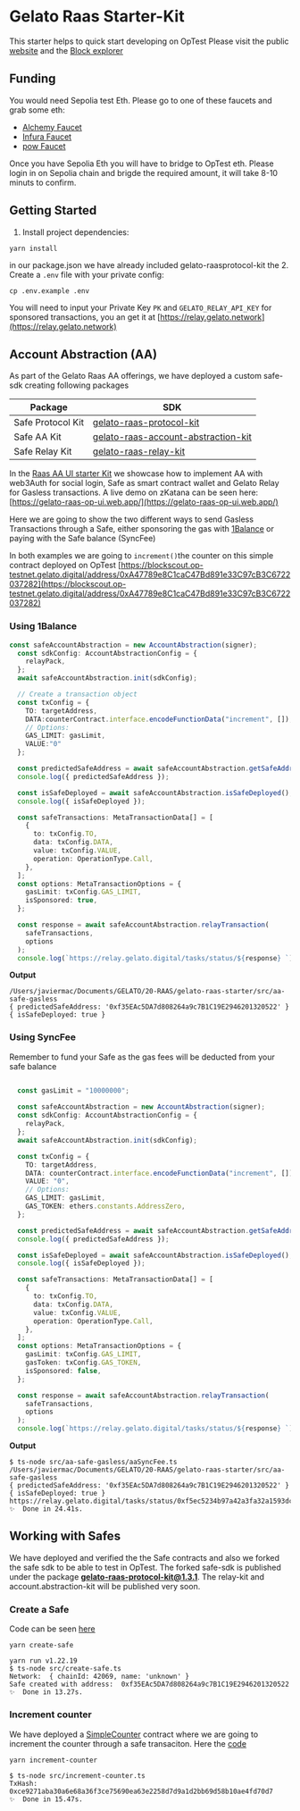 
# Gelato Raas Starter-Kit

This starter helps to quick start developing on OpTest
Please visit the public [website](https://raas.gelato.network/ryarnollups/details/public/optestnet) and the [Block explorer](https://blockscout.op-testnet.gelato.digital)

## Funding
You would need Sepolia test Eth. Please go to one of these faucets and grab some eth:

- [Alchemy Faucet](https://sepoliafaucet.com/)
- [Infura Faucet](https://www.infura.io/faucet/sepolia)
- [pow Faucet](https://sepolia-faucet.pk910.de/)

Once you have Sepolia Eth you will have to bridge to OpTest eth. Please login in on Sepolia chain and brigde the required amount, it will take 8-10 minuts to confirm.



## Getting Started

1. Install project dependencies:
```
yarn install
```
in our package.json we have already included gelato-raasprotocol-kit
the 
2. Create a `.env` file with your private config:
```
cp .env.example .env
```
You will need to input your Private Key `PK` and `GELATO_RELAY_API_KEY` for sponsored transactions, you an get it at [https://relay.gelato.network](https://relay.gelato.network)



## Account Abstraction (AA)

As part of the Gelato Raas AA offerings, we have deployed a custom safe-sdk creating following packages

| Package| SDK |
| --- | ----------- |
| Safe Protocol Kit | [gelato-raas-protocol-kit](https://www.npmjs.com/package/gelato-raas-protocol-kit)|
| Safe AA Kit | [gelato-raas-account-abstraction-kit](https://www.npmjs.com/package/gelato-raas-account-abstraction-kit)|
| Safe Relay Kit | [gelato-raas-relay-kit](https://www.npmjs.com/package/gelato-raas-relay-kit)|

In the [Raas AA UI starter Kit](https://github.com/gelatodigital/gelato-raas-op-ui-starter) we showcase how to implement AA with web3Auth for social login, Safe as smart contract wallet and Gelato Relay for Gasless transactions.
A live demo on zKatana can be seen here:
 [https://gelato-raas-op-ui.web.app/](https://gelato-raas-op-ui.web.app/)
 
Here we are going to show the two different ways to send Gasless Transactions through a Safe, either sponsoring the gas with [1Balance](https://docs.gelato.network/developer-services/1balance) or paying with the Safe balance (SyncFee) 

In both examples we are going to `increment()`the counter on this simple contract deployed on OpTest [https://blockscout.op-testnet.gelato.digital/address/0xA47789e8C1caC47Bd891e33C97cB3C6722037282](https://blockscout.op-testnet.gelato.digital/address/0xA47789e8C1caC47Bd891e33C97cB3C6722037282)

### Using 1Balance

```typescript
const safeAccountAbstraction = new AccountAbstraction(signer);
  const sdkConfig: AccountAbstractionConfig = {
    relayPack,
  };
  await safeAccountAbstraction.init(sdkConfig);

  // Create a transaction object
  const txConfig = {
    TO: targetAddress,
    DATA:counterContract.interface.encodeFunctionData("increment", []),
    // Options:
    GAS_LIMIT: gasLimit,
    VALUE:"0"
  };

  const predictedSafeAddress = await safeAccountAbstraction.getSafeAddress();
  console.log({ predictedSafeAddress });

  const isSafeDeployed = await safeAccountAbstraction.isSafeDeployed();
  console.log({ isSafeDeployed });

  const safeTransactions: MetaTransactionData[] = [
    {
      to: txConfig.TO,
      data: txConfig.DATA,
      value: txConfig.VALUE,
      operation: OperationType.Call,
    },
  ];
  const options: MetaTransactionOptions = {
    gasLimit: txConfig.GAS_LIMIT,
    isSponsored: true,
  };

  const response = await safeAccountAbstraction.relayTransaction(
    safeTransactions,
    options
  );
  console.log(`https://relay.gelato.digital/tasks/status/${response} `);
```
**Output**
```shell
/Users/javiermac/Documents/GELATO/20-RAAS/gelato-raas-starter/src/aa-safe-gasless
{ predictedSafeAddress: '0xf35EAc5DA7d808264a9c7B1C19E2946201320522' }
{ isSafeDeployed: true }
```

### Using  SyncFee  
Remember to fund your Safe as the gas fees will be deducted from your safe balance

```typescript

  const gasLimit = "10000000";
  
  const safeAccountAbstraction = new AccountAbstraction(signer);
  const sdkConfig: AccountAbstractionConfig = {
    relayPack,
  };
  await safeAccountAbstraction.init(sdkConfig);

  const txConfig = {
    TO: targetAddress,
    DATA: counterContract.interface.encodeFunctionData("increment", []),,
    VALUE: "0",
    // Options:
    GAS_LIMIT: gasLimit,
    GAS_TOKEN: ethers.constants.AddressZero,
  };

  const predictedSafeAddress = await safeAccountAbstraction.getSafeAddress();
  console.log({ predictedSafeAddress });

  const isSafeDeployed = await safeAccountAbstraction.isSafeDeployed();
  console.log({ isSafeDeployed });

  const safeTransactions: MetaTransactionData[] = [
    {
      to: txConfig.TO,
      data: txConfig.DATA,
      value: txConfig.VALUE,
      operation: OperationType.Call,
    },
  ];
  const options: MetaTransactionOptions = {
    gasLimit: txConfig.GAS_LIMIT,
    gasToken: txConfig.GAS_TOKEN,
    isSponsored: false,
  };

  const response = await safeAccountAbstraction.relayTransaction(
    safeTransactions,
    options
  );
  console.log(`https://relay.gelato.digital/tasks/status/${response} `);
```

  **Output**
  ```shell
$ ts-node src/aa-safe-gasless/aaSyncFee.ts
/Users/javiermac/Documents/GELATO/20-RAAS/gelato-raas-starter/src/aa-safe-gasless
{ predictedSafeAddress: '0xf35EAc5DA7d808264a9c7B1C19E2946201320522' }
{ isSafeDeployed: true }
https://relay.gelato.digital/tasks/status/0xf5ec5234b97a42a3fa32a1593dc34e44130b6801d9fff9ad1246f65cda0f8ecc 
✨  Done in 24.41s.
```

## Working with Safes

We have deployed and verified the the Safe contracts and also we forked the safe sdk to be able to test in OpTest. 
The forked safe-sdk is published under the package  **gelato-raas-protocol-kit@1.3.1**. The relay-kit and account.abstraction-kit will be published very soon.



### Create a Safe
Code can be seen [here](./src/safe/create-safe.ts#L19) 

```shell
yarn create-safe
```

```shell
yarn run v1.22.19
$ ts-node src/create-safe.ts
Network:  { chainId: 42069, name: 'unknown' }
Safe created with address:  0xf35EAc5DA7d808264a9c7B1C19E2946201320522
✨  Done in 13.27s.
```

### Increment counter
We have deployed a [SimpleCounter](https://blockscout.op-testnet.gelato.digital/address/0xA47789e8C1caC47Bd891e33C97cB3C6722037282) contract  where we are going to increment the counter through a safe transaciton.
Here the [code](./src/safe/increment-counter.ts#L35) 

```shell
yarn increment-counter
```

```shell
$ ts-node src/increment-counter.ts
TxHash:  0xce9271aba30a6e68a36f3ce75690ea63e2258d7d9a1d2bb69d58b10ae4fd70d7
✨  Done in 15.47s.
```

